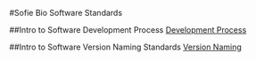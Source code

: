 #Sofie Bio Software Standards

##Intro to Software Development Process
[Development Process](./Process/software_dev_process.md)

##Intro to Software Version Naming Standards
[Version Naming](./Versions/version_naming.md)


